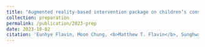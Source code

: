 ```yaml
---
title: "Augmented reality-based intervention package on children’s construction of an area measurement"
collection: preparation
permalink: /publication/2023-prep
date: 2023-10-02
citation: 'Eunhye Flavin, Moon Chung, <b>Matthew T. Flavin</b>, Sunghwan Hwang, &quot;Augmented reality-based intervention package on children’s construction of an area measurement,&quot; in preparation, submission planned Oct. 2023.'
---
```

